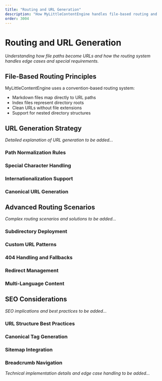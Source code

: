 ```yaml
---
title: "Routing and URL Generation"
description: "How MyLittleContentEngine handles file-based routing and generates clean URLs"
order: 3004
---
```


# Routing and URL Generation

*Understanding how file paths become URLs and how the routing system handles edge cases and special requirements.*

## File-Based Routing Principles

MyLittleContentEngine uses a convention-based routing system:
- Markdown files map directly to URL paths
- Index files represent directory roots
- Clean URLs without file extensions
- Support for nested directory structures

## URL Generation Strategy

*Detailed explanation of URL generation to be added...*

### Path Normalization Rules
### Special Character Handling
### Internationalization Support
### Canonical URL Generation

## Advanced Routing Scenarios

*Complex routing scenarios and solutions to be added...*

### Subdirectory Deployment
### Custom URL Patterns
### 404 Handling and Fallbacks
### Redirect Management
### Multi-Language Content

## SEO Considerations

*SEO implications and best practices to be added...*

### URL Structure Best Practices
### Canonical Tag Generation
### Sitemap Integration
### Breadcrumb Navigation

*Technical implementation details and edge case handling to be added...*